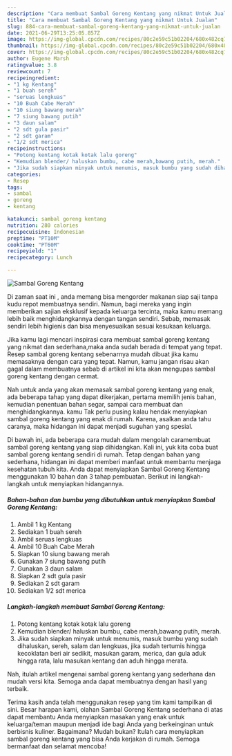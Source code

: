 ```yaml
---
description: "Cara membuat Sambal Goreng Kentang yang nikmat Untuk Jualan"
title: "Cara membuat Sambal Goreng Kentang yang nikmat Untuk Jualan"
slug: 884-cara-membuat-sambal-goreng-kentang-yang-nikmat-untuk-jualan
date: 2021-06-29T13:25:05.857Z
image: https://img-global.cpcdn.com/recipes/80c2e59c51b02204/680x482cq70/sambal-goreng-kentang-foto-resep-utama.jpg
thumbnail: https://img-global.cpcdn.com/recipes/80c2e59c51b02204/680x482cq70/sambal-goreng-kentang-foto-resep-utama.jpg
cover: https://img-global.cpcdn.com/recipes/80c2e59c51b02204/680x482cq70/sambal-goreng-kentang-foto-resep-utama.jpg
author: Eugene Marsh
ratingvalue: 3.8
reviewcount: 7
recipeingredient:
- "1 kg Kentang"
- "1 buah sereh"
- "seruas lengkuas"
- "10 Buah Cabe Merah"
- "10 siung bawang merah"
- "7 siung bawang putih"
- "3 daun salam"
- "2 sdt gula pasir"
- "2 sdt garam"
- "1/2 sdt merica"
recipeinstructions:
- "Potong kentang kotak kotak lalu goreng"
- "Kemudian blender/ haluskan bumbu, cabe merah,bawang putih, merah."
- "Jika sudah siapkan minyak untuk menumis, masuk bumbu yang sudah dihaluskan, sereh, salam dan lengkuas, jika sudah tertumis hingga kecoklatan beri air sedikit, masukan garam, merica, dan gula aduk hingga rata, lalu masukan kentang dan aduh hingga merata."
categories:
- Resep
tags:
- sambal
- goreng
- kentang

katakunci: sambal goreng kentang 
nutrition: 280 calories
recipecuisine: Indonesian
preptime: "PT10M"
cooktime: "PT60M"
recipeyield: "1"
recipecategory: Lunch

---
```



![Sambal Goreng Kentang](https://img-global.cpcdn.com/recipes/80c2e59c51b02204/680x482cq70/sambal-goreng-kentang-foto-resep-utama.jpg)

Di zaman  saat ini , anda memang bisa mengorder makanan siap saji tanpa kudu repot membuatnya sendiri. Namun, bagi mereka yang ingin memberikan sajian eksklusif kepada keluarga tercinta, maka kamu memang lebih baik menghidangkannya dengan tangan sendiri. Sebab, memasak sendiri lebih higienis dan bisa menyesuaikan sesuai kesukaan keluarga.

Jika kamu lagi mencari inspirasi cara membuat sambal goreng kentang yang nikmat dan sederhana,maka anda sudah berada di tempat yang tepat. Resep sambal goreng kentang  sebenarnya mudah dibuat jika kamu memasaknya dengan cara yang tepat. Namun, kamu jangan risau akan gagal dalam membuatnya 
sebab di artikel ini kita akan mengupas sambal goreng kentang dengan cermat.  



Nah untuk anda yang akan memasak sambal goreng kentang yang enak, ada beberapa tahap yang dapat dikerjakan, pertama memilih jenis bahan, kemudian penentuan bahan segar, sampai cara membuat dan menghidangkannya. kamu Tak perlu pusing kalau hendak menyiapkan sambal goreng kentang yang enak di rumah. Karena, asalkan anda  tahu caranya, maka hidangan ini dapat menjadi suguhan yang spesial.

Di bawah ini, ada beberapa cara mudah dalam mengolah caramembuat sambal goreng kentang yang siap dihidangkan. Kali ini, yuk kita coba buat sambal goreng kentang sendiri di rumah. Tetap dengan bahan yang sederhana, hidangan ini dapat memberi manfaat untuk membantu menjaga kesehatan tubuh kita. Anda dapat menyiapkan Sambal Goreng Kentang menggunakan 10 bahan dan 3 tahap pembuatan. Berikut ini langkah-langkah untuk menyiapkan hidangannya.

<!--inarticleads1-->

##### Bahan-bahan dan bumbu yang dibutuhkan untuk menyiapkan Sambal Goreng Kentang:

1. Ambil 1 kg Kentang
1. Sediakan 1 buah sereh
1. Ambil seruas lengkuas
1. Ambil 10 Buah Cabe Merah
1. Siapkan 10 siung bawang merah
1. Gunakan 7 siung bawang putih
1. Gunakan 3 daun salam
1. Siapkan 2 sdt gula pasir
1. Sediakan 2 sdt garam
1. Sediakan 1/2 sdt merica




<!--inarticleads2-->

##### Langkah-langkah membuat Sambal Goreng Kentang:

1. Potong kentang kotak kotak lalu goreng
1. Kemudian blender/ haluskan bumbu, cabe merah,bawang putih, merah.
1. Jika sudah siapkan minyak untuk menumis, masuk bumbu yang sudah dihaluskan, sereh, salam dan lengkuas, jika sudah tertumis hingga kecoklatan beri air sedikit, masukan garam, merica, dan gula aduk hingga rata, lalu masukan kentang dan aduh hingga merata.




Nah, itulah artikel mengenai  sambal goreng kentang  yang sederhana dan mudah versi kita. Semoga anda dapat membuatnya dengan hasil yang terbaik. 

Terima kasih anda telah menggunakan resep yang tim kami tampilkan di sini. Besar harapan kami, olahan  Sambal Goreng Kentang sederhana di atas dapat membantu Anda menyiapkan masakan yang enak untuk keluarga/teman maupun menjadi ide bagi Anda yang berkeinginan untuk berbisnis kuliner. Bagaimana? Mudah bukan? Itulah cara menyiapkan sambal goreng kentang yang bisa Anda kerjakan di rumah. Semoga bermanfaat dan selamat mencoba!

